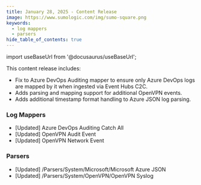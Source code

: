 ```yaml
---
title: January 28, 2025 - Content Release
image: https://www.sumologic.com/img/sumo-square.png
keywords:
  - log mappers
  - parsers
hide_table_of_contents: true    
---
```


import useBaseUrl from '@docusaurus/useBaseUrl';



This content release includes:
- Fix to Azure DevOps Auditing mapper to ensure only Azure DevOps logs are mapped by it when ingested via Event Hubs C2C.
- Adds parsing and mapping support for additional OpenVPN events.
- Adds additional timestamp format handling to Azure JSON log parsing.

### Log Mappers
- [Updated] Azure DevOps Auditing Catch All
- [Updated] OpenVPN Audit Event
- [Updated] OpenVPN Network Event

### Parsers
- [Updated] /Parsers/System/Microsoft/Microsoft Azure JSON
- [Updated] /Parsers/System/OpenVPN/OpenVPN Syslog
